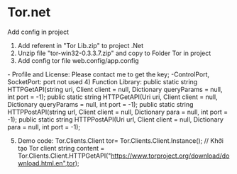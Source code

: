 # Tor.net
Add config in project
1) Add referent in "Tor Lib.zip" to project .Net
2) Unzip file "tor-win32-0.3.3.7.zip" and copy to Folder Tor in project
3) Add config tor file web.config/app.config 
<appSettings>
    <add key="ControlPassword" value="123456789" />
    <add key="ControlPort" value="9051" />
    <add key="SocketPort" value="9050" />
    <add key="TorPath" value="Tor" />
    <add key="Profile" value="" />
    <add key="License" value="" />
  </appSettings>
  - Profile and License: Please contact me to get the key;
  -ControlPort, SocketPort: port not used
  4) Function Library:
  public static string HTTPGetAPI(string uri, Client client = null, Dictionary<string, string> queryParams = null, int port = -1);
  public static string HTTPGetAPI(Uri uri, Client client = null, Dictionary<string, string> queryParams = null, int port = -1);
  public static string HTTPPostAPI(string url, Client client = null, Dictionary<string, string> para = null, int port = -1);
  public static string HTTPPostAPI(Uri url, Client client = null, Dictionary<string, string> para = null, int port = -1);

  5) Demo code:
    Tor.Clients.Client tor= Tor.Clients.Client.Instance(); // Khởi tạo Tor client
    string content = Tor.Clients.Client.HTTPGetAPI("https://www.torproject.org/download/download.html.en",tor); 

  
